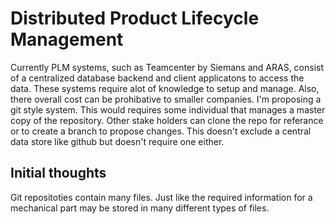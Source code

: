 # Distributed Product Lifecycle Management
Currently PLM systems, such as Teamcenter by Siemans and ARAS, consist of a centralized database backend and client applicatons to access the data. These systems require alot of knowledge to setup and manage. Also, there overall cost can be prohibative to smaller companies. I'm proposing a git style system. This would requires some individual that manages a master copy of the repository. Other stake holders can clone the repo for referance or to create a branch to propose changes. This doesn't exclude a central data store like github but doesn't require one either.

## Initial thoughts

Git repositoties contain many files. Just like the required information for a mechanical part may be stored in many different types of files. 
